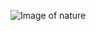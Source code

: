 ![Image of nature](https://www.google.com/url?sa=i&url=https%3A%2F%2Fwww.pexels.com%2Fsearch%2Fhd%2520background%2F&psig=AOvVaw0Y4ddxMwA2JW2lnMIakYxq&ust=1622304017119000&source=images&cd=vfe&ved=0CAIQjRxqFwoTCND89svf7PACFQAAAAAdAAAAABAD)
